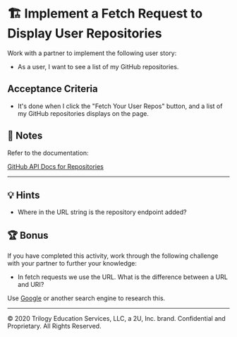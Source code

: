 # 🏗️ Implement a Fetch Request to Display User Repositories

Work with a partner to implement the following user story:

  * As a user, I want to see a list of my GitHub repositories.

## Acceptance Criteria

  * It's done when I click the "Fetch Your User Repos" button, and a list of my GitHub repositories displays on the page.

## 📝 Notes

Refer to the documentation: 

[GitHub API Docs for Repositories](https://docs.github.com/en/rest/reference/repos#list-repositories-for-a-user)

---

## 💡 Hints

* Where in the URL string is the repository endpoint added?

## 🏆 Bonus

If you have completed this activity, work through the following challenge with your partner to further your knowledge:

* In fetch requests we use the URL. What is the difference between a URL and URI? 

Use [Google](https://www.google.com) or another search engine to research this.

---
© 2020 Trilogy Education Services, LLC, a 2U, Inc. brand. Confidential and Proprietary. All Rights Reserved.
